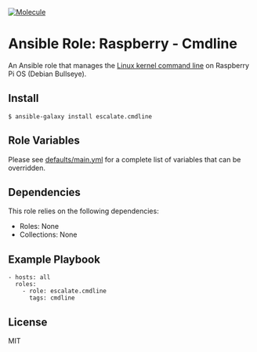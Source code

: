 [![Molecule](https://github.com/escalate/ansible-raspberry-cmdline/actions/workflows/tests.yml/badge.svg?branch=master&event=push)](https://github.com/escalate/ansible-raspberry-cmdline/actions/workflows/tests.yml)

# Ansible Role: Raspberry - Cmdline

An Ansible role that manages the [Linux kernel command line](https://www.raspberrypi.com/documentation/computers/configuration.html#the-kernel-command-line) on Raspberry Pi OS (Debian Bullseye).

## Install

```
$ ansible-galaxy install escalate.cmdline
```

## Role Variables

Please see [defaults/main.yml](https://github.com/escalate/ansible-raspberry-cmdline/blob/master/defaults/main.yml) for a complete list of variables that can be overridden.

## Dependencies

This role relies on the following dependencies:

* Roles: None
* Collections: None

## Example Playbook

```
- hosts: all
  roles:
    - role: escalate.cmdline
      tags: cmdline
```

## License

MIT
